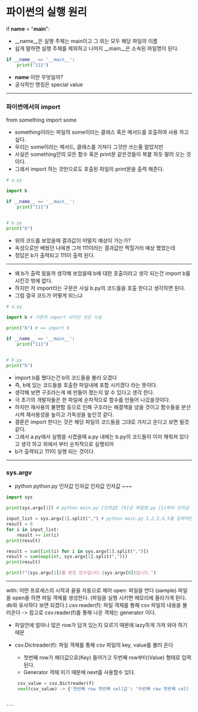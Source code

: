 # 파이썬의 실행 원리 

if __name__ = "__main__":
 - __name__은 실행 주체는 main이고 그 외는 모두 해당 파일의 이름
 - 쉽게 말하면 실행 주체를 제외하고 나머지 __main__은 소속된 파일명이 된다.
```python
if __name__ == '__main__':
    print("111")
```
- __name__ 이란 무엇일까?
- 공식적인 명칭은 special value

---

### 파이썬에서의 import
from something import some
- something이라는 파일의 some이라는 클래스 혹은 메서드를 호출하여 사용 하고 싶다.
- 우리는 some이라는 메서드, 클래스를 가져다 그것만 쓰는줄 알았지만
- 사실은 something안의 모든 함수 혹은 print문 같은것들이 복붙 하듯 딸려 오는 것이다.
- 그래서 import 하는 것만으로도 호출된 파일의 print문을 출력 해준다.

```python
# a.py

import b

if __name__ == '__main__':
    print("111")

    
# b.py
print("b")
```
- 위의 코드를 보았을때 결과값이 어떨지 예상이 가는가?
- 속성으로만 배웠던 나에겐 그저 111이라는 결과값만 찍힐거라 예상 했었는데
- 정답은 b가 출력되고 111이 출력 된다.

---
- 왜 b가 출력 됬을까 생각해 보았을때 b에 대한 호출이라고 생각 되는건 import b를 시킨것 밖에 없다.
- 하지만 저 import라는 구문은 사실 b.py의 코드들을 호출 한다고 생각하면 된다.
- 그럼 결국 코드가 어떻게 되느냐
```python
# a.py

import b # 기존의 import 시키던 것은 사실

print("b") # == import b

if __name__ == '__main__':
    print("111")

    
# b.py
print("b")
```
- import b를 했다는건 b의 코드들을 불러 오겠다
- 즉, b에 있는 코드들을 호출한 파일내에 포함 시키겠다 라는 뜻이다.
- 생각해 보면 구조라는게 왜 만들어 졌는지 알 수 있다고 생각 한다.
- 극 초기의 개발자들은 한 파일에 순차적으로 함수를 만들어 나갔을것이다.
- 하지만 재사용의 불편함 등으로 인해 구조라는 해결책을 냈을 것이고 함수들을 분산시켜 재사용성을 높이고 가독성을 높인것 같다.
- 결론은 import 한다는 것은 해당 파일의 코드들을 그대로 가지고 온다고 보면 될것 같다.
- 그래서 a.py에서 실행을 시켰을때 a.py 내에는 b.py의 코드들이 이미 채워져 있다고 생각 하고 위에서 부터 순차적으로 실행되어
- b가 출력되고 111이 실행 되는 것이다.

---

### sys.argv
- python python.py 인자값 인자값 인자값 인자값 ~~~

```python
import sys

print(sys.argv[1]) # python main.py {인자값} [0]은 파일명.py [1]부터 인자값 출력

input_list = sys.argv[1].split(",") # python main.py 1,2,3,4,5를 입력하면 1,2,3,4,5 리스트를 얻을수 있음 
result = 0
for i in input_list:
    result += int(i)
print(result)

result = sum([int(i) for i in sys.argv[1].split(",")])
result = sum(map(int, sys.argv[1].split(",")))
print(result)

print(f"{sys.argv[1]}를 받은 인수입니다.{sys.argv[0]}입니다.")

```

---

with: 어떤 프로세스의 시작과 끝을 자동으로 제어
open: 파일을 연다 (sample) 
      파일을 open을 하면 파일 객체를 생성한다. (파일을 실행 시키면 메모리에 올라가게 된다. db와 유사하다 보면 되겠다.)
csv.reader(f): 파일 객체를 통해 csv 파일의 내용을 불러온다 -> 참고로 csv.reader(f)를 통해 나온 객체는 generator 이다.
 - 파일안에 얼마나 많은 row가 담겨 있는지 모르기 때문에 lazy하게 가져 와야 하기 때문

 - csv.Dictreader(f): 파일 객체를 통해 csv 파일의 key, value를 불러 온다
   - 첫번째 row가 헤더값으로(Key) 들어가고 두번째 row부터(Value) 형태로 입력 된다.
   - Generator 객체 이기 때문에 next를 사용할수 있다.
   ```python
    csv_value = csv.Dictreader(f)
    next(csv_value) -> {'첫번째 row 첫번째 cell값': '두번째 row 첫번째 cell 값'...... }
 
```
---
